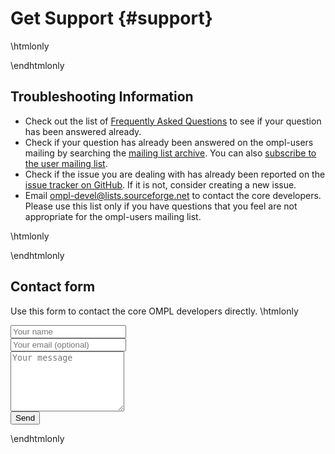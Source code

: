 # Get Support {#support}

\htmlonly<div class="row"><div class="col-lg-6 col-md-12">\endhtmlonly

## Troubleshooting Information

- Check out the list of [Frequently Asked Questions](FAQ.html) to see if your question has been answered already.
- Check if your question has already been answered on the ompl-users mailing by searching the [mailing list archive](https://sourceforge.net/p/ompl/mailman/ompl-users/). You can also [subscribe to the user mailing list](https://lists.sourceforge.net/lists/listinfo/ompl-users).
- Check if the issue you are dealing with has already been reported on the [issue tracker on GitHub](https://github.com/ompl/ompl/issues?utf8=✓&q=is%3Aissue). If it is not, consider creating a new issue.
- Email ompl-devel@lists.sourceforge.net to contact the core developers. Please use this list only if you have questions that you feel are not appropriate for the ompl-users mailing list.


\htmlonly</div><div class="col-lg-6 col-md-12">\endhtmlonly

## Contact form

Use this form to contact the core OMPL developers directly.
\htmlonly
<form class="form" role="form" action="http://formspree.io/mmoll@rice.edu" method="POST">
  <div class="form-group">
    <input type="text" class="form-control" name="name" value='' placeholder="Your name">
  </div>
  <div class="form-group">
    <input type="email" class="form-control" name="_replyto" value='' placeholder="Your email (optional)">
  </div>
  <div class="form-group">
    <textarea id="message" name="message" rows=6 class="form-control" placeholder="Your message"></textarea>
  </div>
  <input type="hidden" name="_next" value="thank-you.html" />
  <input type="hidden" name="_subject" value="OMPL contact form submission" />
  <input type="hidden" name="IP" id="IP">
  <script type="application/javascript">
    window.onload = function () {
    $.getJSON("https://api.ipify.org?format=jsonp&callback=?",function(json){$("#IP").val(json.ip);});};
  </script>
  <input type="text" name="_gotcha" style="display:none" />
  <input type="submit" value="Send" name='submit' class="btn btn-primary" />
</form>
</div>
</div>
\endhtmlonly
